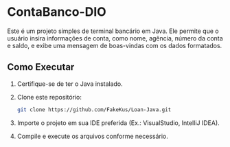 # ContaBanco-DIO

Este é um projeto simples de terminal bancário em Java. Ele permite que o usuário insira informações de conta, como nome, agência, número da conta e saldo, e exibe uma mensagem de boas-vindas com os dados formatados.


## Como Executar

1. Certifique-se de ter o Java instalado.

2. Clone este repositório:
   ```bash
   git clone https://github.com/FakeKus/Loan-Java.git
   ```

3. Importe o projeto em sua IDE preferida (Ex.: VisualStudio, IntelliJ IDEA).

4. Compile e execute os arquivos conforme necessário.